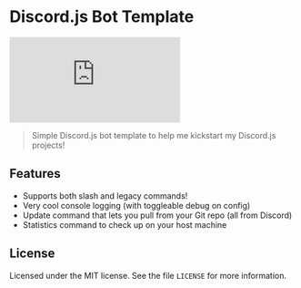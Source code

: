 # Discord.js Bot Template

[![](https://img.shields.io/npm/v/discord.js?label=discord.js)](https://github.com/discordjs)

> Simple Discord.js bot template to help me kickstart my Discord.js projects!

## Features
- Supports both slash and legacy commands!
- Very cool console logging (with toggleable debug on config)
- Update command that lets you pull from your Git repo (all from Discord)
- Statistics command to check up on your host machine

## License

Licensed under the MIT license. See the file `LICENSE` for more information.
